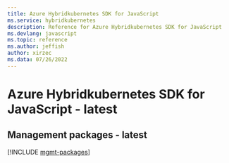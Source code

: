 ```yaml
---
title: Azure Hybridkubernetes SDK for JavaScript
ms.service: hybridkubernetes
description: Reference for Azure Hybridkubernetes SDK for JavaScript
ms.devlang: javascript
ms.topic: reference
ms.author: jeffish
author: xirzec
ms.data: 07/26/2022
---
```

# Azure Hybridkubernetes SDK for JavaScript - latest

## Management packages - latest
[!INCLUDE [mgmt-packages](hybridkubernetes-mgmt-index.md)]